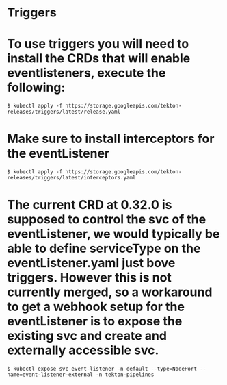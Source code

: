 # Triggers
# To use triggers you will need to install the CRDs that will enable eventlisteners, execute the following:
    $ kubectl apply -f https://storage.googleapis.com/tekton-releases/triggers/latest/release.yaml

# Make sure to install interceptors for the eventListener
    $ kubectl apply -f https://storage.googleapis.com/tekton-releases/triggers/latest/interceptors.yaml

# The current CRD at 0.32.0 is supposed to control the svc of the eventListener, we would typically be able to define serviceType on the eventListener.yaml just bove triggers. However this is not currently merged, so a workaround to get a webhook setup for the eventListener is to expose the existing svc and create and externally accessible svc.

    $ kubectl expose svc event-listener -n default --type=NodePort --name=event-listener-external -n tekton-pipelines

